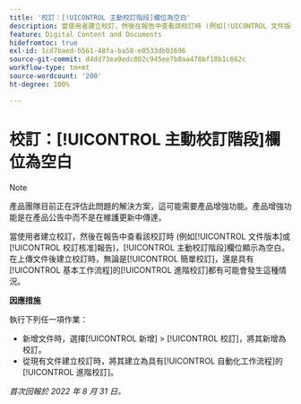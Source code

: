 ```yaml
---
title: '校訂：[!UICONTROL 主動校訂階段]欄位為空白'
description: 當使用者建立校訂，然後在報告中查看該校訂時 (例如[!UICONTROL 文件版本]或[!UICONTROL 校訂核准]報告)，[!UICONTROL 主動校訂階段]欄位顯示為空白。在上傳文件後建立校訂時，無論是[!UICONTROL 簡單校訂]，還是具有[!UICONTROL 基本工作流程]的[!UICONTROL 進階校訂]都有可能會發生這種情況。
feature: Digital Content and Documents
hidefromtoc: true
exl-id: 1cd7baed-b561-48fa-ba58-e0533db01696
source-git-commit: d4dd73ea9edc802c945ee7b8aa478bf18b1c662c
workflow-type: tm+mt
source-wordcount: '200'
ht-degree: 100%

---
```


# 校訂：[!UICONTROL 主動校訂階段]欄位為空白

<!--Requested article. This Known Issue is on the TOC for both Workfront and Workfront Proof.-->

>[!NOTE]
>
>產品團隊目前正在評估此問題的解決方案，這可能需要產品增強功能。產品增強功能是在產品公告中而不是在維護更新中傳達。

當使用者建立校訂，然後在報告中查看該校訂時 (例如[!UICONTROL 文件版本]或[!UICONTROL 校訂核准]報告)，[!UICONTROL 主動校訂階段]欄位顯示為空白。在上傳文件後建立校訂時，無論是[!UICONTROL 簡單校訂]，還是具有[!UICONTROL 基本工作流程]的[!UICONTROL 進階校訂]都有可能會發生這種情況。

**因應措施**

執行下列任一項作業：

* 新增文件時，選擇[!UICONTROL 新增] > [!UICONTROL 校訂]，將其新增為校訂。
* 從現有文件建立校訂時，將其建立為具有[!UICONTROL 自動化工作流程]的[!UICONTROL 進階校訂]。

_首次回報於 2022 年 8 月 31 日。_
